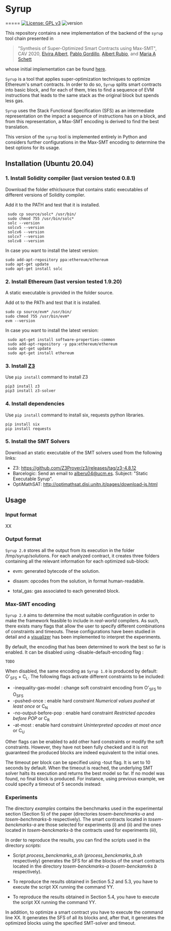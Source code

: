 # Syrup
=====
[![License: GPL v3](https://img.shields.io/badge/License-GPLv3-blue.svg)](https://github.com/costa-group/gasol-optimizer/blob/main/LICENSE)
![version](https://img.shields.io/badge/version-2.0-green)

This repository contains a new implementation of the backend of the `syrup` tool chain presented in

> "Synthesis of Super-Optimized Smart Contracts using Max-SMT", CAV
> 2020, [Elvira Albert](https://costa.fdi.ucm.es/~elvira/), [Pablo
> Gordillo](https://costa.fdi.ucm.es/~pabgordi/), [Albert
> Rubio](https://costa.fdi.ucm.es/~arubio/), and [Maria A
> Schett](http://maria-a-schett.net/)

whose initial implementation can be found [here](https://github.com/mariaschett/syrup-backend).

`Syrup` is a tool that applies super-optimization techniques to optimize Ethereum's smart contracts. In order to do so, `Syrup`
splits smart contracts into basic block, and for each of them, tries to find a sequence of EVM instructions that leads to the same stack
as the original block but spends less gas. 

`Syrup` uses the Stack Functional Specification (SFS) as an intermediate representation on the
impact a sequence of instructions has on a block, and from this representation, a Max-SMT encoding is derived to find the best translation.

This version of the `syrup` tool is implemented entirely in Python and considers further configurations in the Max-SMT encoding
to determine the best options for its usage.

## Installation (Ubuntu 20.04)

### 1. Install Solidity compiler (last version tested 0.8.1)

Download the folder ethir/source that contains static executables of
different versions of Solidity compiler.
    
Add it to the PATH and test that it is installed.
    
```
 sudo cp source/solc* /usr/bin/
 sudo chmod 755 /usr/bin/solc*
 solc --version
 solcv5 --version
 solcv6 --version
 solcv7 --version
 solcv8 --version
 ```
 
In case you want to install the latest version:
 
 ```
 sudo add-apt-repository ppa:ethereum/ethereum
 sudo apt-get update
 sudo apt-get install solc
```

### 2. Install Ethereum (last version tested 1.9.20)

A static executable is provided in the folder source.

Add ot to the PATh and test that it is installed.
 
 ```
 sudo cp source/evm* /usr/bin/
 sudo chmod 755 /usr/bin/evm*
 evm --version
 ```
 In case you want to install the latest version:
  
```
 sudo apt-get install software-properties-common
 sudo add-apt-repository -y ppa:ethereum/ethereum
 sudo apt-get update
 sudo apt-get install ethereum
```

### 3. Install [Z3](https://github.com/Z3Prover/z3/releases)

Use `pip install` command to install Z3

```
pip3 install z3
pip3 install z3-solver
```
### 4. Install dependencies

Use `pip install` command to install six, requests python libraries.

```
pip install six
pip install requests
```

### 5. Install the SMT Solvers

Download an static executable of the SMT solvers used from the
following links:

* Z3: https://github.com/Z3Prover/z3/releases/tag/z3-4.8.12
* Barcelogic: Send an email to alberu04@ucm.es. Subject: "Static
  Executable Syrup".
* OptiMathSAT: http://optimathsat.disi.unitn.it/pages/download-js.html

## Usage

### Input format

XX

### Output format

`Syrup 2.0` stores all the output from its execution in the folder /tmp/syrup/solutions. For each analyzed contract, it creates
three folders containing all the relevant information for each optimized sub-block:

* evm: generated bytecode of the solution.

* disasm: opcodes from the solution, in format human-readable.

* total_gas: gas associated to each generated block.


### Max-SMT encoding

`Syrup 2.0` aims to determine the most suitable configuration in order to make the framework feasible to include in _real-world_ compilers. As such, 
there exists many flags that allow the user to specify different combinations of constraints and timeouts. These configurations have been studied in detail and a [visualizer](http://costa.fdi.ucm.es/syrup-visualizer) has been implemented to interpret the experiments.

By default, the encoding that has been determined to work the best so far is enabled. It can be disabled using -disable-default-encoding flag :

```
TODO
```

When disabled, the same encoding as `Syrup 1.0` is produced by default: O'<sub>SFS</sub> + C<sub>L</sub>. The following flags activate different constraints to be included:

* -inequality-gas-model : change soft constraint encoding from O'<sub>SFS</sub> to O<sub>SFS</sub> 
* -pushed-once : enable hard constraint _Numerical values pushed at least once_ or C<sub>N</sub> 
* -no-output-before-pop : enable hard constraint _Restricted opcodes before POP_ or C<sub>R</sub> 
* -at-most : enable hard constraint _Uninterpreted opcodes at most once_ or C<sub>U</sub>

Other flags can be enabled to add other hard constraints or modify the soft constraints. However, they have not been fully checked and it is not guaranteed the produced blocks are indeed equivalent to the initial ones.

The timeout per block can be specified using -tout flag. It is set to 10 seconds by default. When the timeout is reached, the underlying SMT solver halts its execution and returns the best
model so far. If no model was found, no final block is produced. For instance, using previous example, we could specify a timeout of 5 seconds instead:

### Experiments

The directory _examples_ contains the benchmarks used in the
experimental section (Section 5) of the paper (directories
_tosem-benchmarks-a_ and _tosem-benchmarks-b_ respectively). The
smart contracts located in _tosem-benckmarks-a_ are those selected
for experiments (i) and (ii) and the ones located in
_tosem-benckmarks-b_ the contracts used for experiments (iii),

In order to reproduce the results, you can find the scripts used in
the directory _scripts_:

* Script _process\_benckmarks\_a.sh_ (_process\_benckmarks\_b.sh_
respectively) generates the SFS for all the blocks of the smart
contracts located in the directory _tosem-benckmarks-a_ (_tosem-benckamrks b_ respectively).

* To reproduce the results obtained in Section 5.2 and 5.3, you have to 
execute the script XX running the command YY.

* To reproduce the results obtained in Section 5.4, you have to execute the script XX running the command YY.

In addition, to optimize a smart contract you have to execute the
command line XX.  It generates the SFS of all its blocks and, after
that, it generates the optimized blocks using the specified SMT-solver
and timeout.